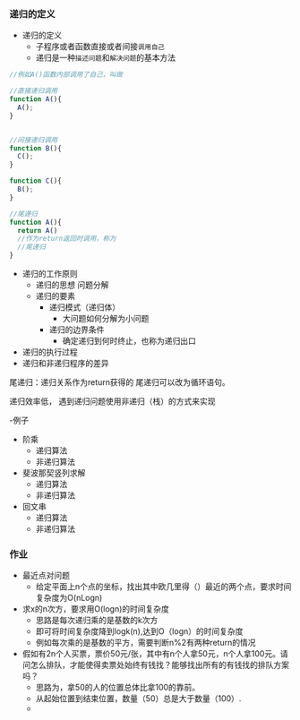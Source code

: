 
### 递归的定义

- 递归的定义
  - 子程序或者函数直接或者间接`调用自己`
  - 递归是一种`描述问题`和`解决问题`的基本方法
```js
//例如A()函数内部调用了自己，叫做

//直接递归调用
function A(){
  A();
}


//间接递归调用
function B(){
  C();
}

function C(){
  B();
}

//尾递归
function A(){
  return A()
  //作为return返回时调用，称为
  //尾递归
}


```
- 递归的工作原则
  - 递归的思想 问题分解
  - 递归的要素
    - 递归模式（递归体）
      - 大问题如何分解为小问题
    - 递归的边界条件
      - 确定递归到何时终止，也称为递归出口
- 递归的执行过程
- 递归和非递归程序的差异

尾递归：递归关系作为return获得的
尾递归可以改为循环语句。

递归效率低，
遇到递归问题使用非递归（栈）的方式来实现

-例子
  - 阶乘
    - 递归算法
    - 非递归算法
  - 斐波那契竖列求解
    - 递归算法
    - 非递归算法
  - 回文串
    - 递归算法
    - 非递归算法



### 作业
- 最近点对问题
  - 给定平面上n个点的坐标，找出其中欧几里得（）最近的两个点，要求时间复杂度为O(nLogn)
- 求x的n次方，要求用O(logn)的时间复杂度
  - 思路是每次递归乘的是基数的k次方
  - 即可将时间复杂度降到logk(n),达到O（logn）的时间复杂度
  - 例如每次乘的是基数的平方，需要判断n%2有两种return的情况
- 假如有2n个人买票，票价50元/张，其中有n个人拿50元，n个人拿100元。请问怎么排队，才能使得卖票处始终有钱找？能够找出所有的有钱找的排队方案吗？
  - 思路为，拿50的人的位置总体比拿100的靠前。
  - 从起始位置到结束位置，数量（50）总是大于数量（100）.
  - 
